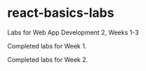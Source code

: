# react-basics-labs

Labs for Web App Development 2, Weeks 1-3

Completed labs for Week 1.

Completed labs for Week 2.
